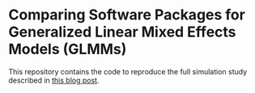 # Comparing Software Packages for Generalized Linear Mixed Effects Models (GLMMs)

This repository contains the code to reproduce the full simulation study described in [this blog post](https://towardsdatascience.com/generalized-linear-mixed-effects-models-in-r-and-python-with-gpboost-89297622820c).
